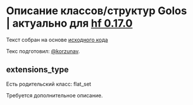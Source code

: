 # Описание классов/структур Golos | актуально для [hf 0.17.0](https://github.com/GolosChain/golos/releases/tag/v0.17.0)
Текст собран на основе [исходного кода](https://github.com/GolosChain/golos/tree/master/libraries/protocol/include/golos/protocol/base.hpp)

Текс подготовил: [@korzunav](https://golos.io/@korzunav).

## extensions_type

Есть родительский класс: flat_set

Требуется дополнительное описание.
